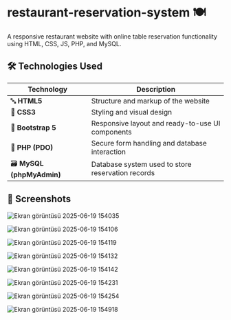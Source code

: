 # restaurant-reservation-system 🍽️ 
A responsive restaurant website with online table reservation functionality using HTML, CSS, JS, PHP, and MySQL.
## 🛠️ Technologies Used

| Technology             | Description                                                              
|------------------------|--------------------------------------------------------------------------
| 🔤 **HTML5**           | Structure and markup of the website                                      
| 🎨 **CSS3**            | Styling and visual design                                                
| 💎 **Bootstrap 5**     | Responsive layout and ready-to-use UI components                        
| 🐘 **PHP (PDO)**       | Secure form handling and database interaction                            
| 🗃️ **MySQL (phpMyAdmin)** | Database system used to store reservation records                      


## 📸 Screenshots
![Ekran görüntüsü 2025-06-19 154035](https://github.com/user-attachments/assets/e6d1bbcb-a240-4de5-98bc-da3e847b9a7d)

![Ekran görüntüsü 2025-06-19 154106](https://github.com/user-attachments/assets/97a99957-83a2-42f7-8b27-f267aa5bd3fa)

![Ekran görüntüsü 2025-06-19 154119](https://github.com/user-attachments/assets/74945ab7-b3fc-4745-a50b-d7a1b978dc9d)

![Ekran görüntüsü 2025-06-19 154132](https://github.com/user-attachments/assets/0aac75d6-576d-46f0-a31a-fd60de60b149)

![Ekran görüntüsü 2025-06-19 154142](https://github.com/user-attachments/assets/c24f4471-9547-4d0a-9126-98dabe98fc52)

![Ekran görüntüsü 2025-06-19 154231](https://github.com/user-attachments/assets/8cffd3e0-e1c3-4542-90e6-37eccf207b7a)

![Ekran görüntüsü 2025-06-19 154254](https://github.com/user-attachments/assets/04ab154d-3686-4c28-9ae0-06f524ad082d)

![Ekran görüntüsü 2025-06-19 154918](https://github.com/user-attachments/assets/07e06abd-3247-4461-a65a-09139bf703d9)

